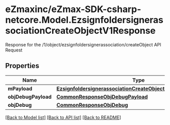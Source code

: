 # eZmaxinc/eZmax-SDK-csharp-netcore.Model.EzsignfoldersignerassociationCreateObjectV1Response
Response for the /1/object/ezsignfoldersignerassociation/createObject API Request

## Properties

Name | Type | Description | Notes
------------ | ------------- | ------------- | -------------
**mPayload** | [**EzsignfoldersignerassociationCreateObjectV1ResponseMPayload**](EzsignfoldersignerassociationCreateObjectV1ResponseMPayload.md) |  | 
**objDebugPayload** | [**CommonResponseObjDebugPayload**](CommonResponseObjDebugPayload.md) |  | [optional] 
**objDebug** | [**CommonResponseObjDebug**](CommonResponseObjDebug.md) |  | [optional] 

[[Back to Model list]](../README.md#documentation-for-models) [[Back to API list]](../README.md#documentation-for-api-endpoints) [[Back to README]](../README.md)

